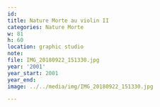 ```yaml
---
id:
title: Nature Morte au violin II
categories: Nature Morte
w: 81
h: 60
location: graphic studio
note:
file: IMG_20180922_151330.jpg
year: '2001'
year_start: 2001
year_end:
image: ../../media/img/IMG_20180922_151330.jpg

---
```

